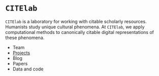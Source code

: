 # `CITElab`

`CITElab` is a laboratory for working with citable scholarly resources.  Humanists study unique cultural phenomena.  At `CITElab`, we apply computational methods to canonically citable digital representations of these phenomena.

- Team
- [Projects](projects)
- Blog
- Papers
- Data and code
